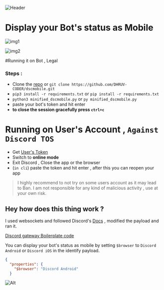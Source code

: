 ![Header](https://capsule-render.vercel.app/api?type=waving&color=gradient&customColorList=10&height=200&section=header&text=dscmobile)
# Display your Bot's status as Mobile

![img1](https://user-images.githubusercontent.com/60794694/165765114-fdf4d0bc-39b5-43e1-90f0-aa8cddb72ba1.JPG)

![img2](https://user-images.githubusercontent.com/60794694/165764912-46508cf8-0d76-4391-b391-d803e70e0e0d.JPG)

#Running it on Bot , Legal

### Steps :
 - Clone the [repo](https://github.com/DHRUV-CODER/dscmobile/archive/refs/heads/main.zip) or `git clone https://github.com/DHRUV-CODER/dscmobile.git`
 - `pip3 install -r requirements.txt` or `pip install -r requirements.txt`
 - `python3 minified_dscmobile.py` or `py minified_dscmobile.py`
 - paste your bot's token and hit enter
 - **to close the session gracefully press `ctrl+c`**
 
 # Running on User's Account , `Against Discord TOS`
 
 - Get [User's Token](https://www.youtube.com/watch?v=WWHZoa0SxCc)
 - Switch to **online mode** 
 - Exit Discord , Close the app or the browser 
 - (`in cli`) paste the token and hit enter , after this you can reopen your app

> I highly recommend to not try on some users account as it may lead to Ban.
> I am not responsible for any kind of malicious activity , use at your own risk.

## Hey how does this thing work ?

I used websockets and followed Discord's [Docs](https://discord.com/developers/docs/topics/gateway) , modified the payload and ran it.

[Discord gateway Boilerplate code](https://github.com/Anurag-gg/discord-gateway) 

You can display your bot's status as mobile by setting `$browser` to `Discord Android` or `Discord iOS` in the identify payload.

```json
{
  "properties": {
    "$browser": "Discord Android"
  }
```
![Alt](https://repobeats.axiom.co/api/embed/0f0a6066974ab8538fc675159ba515d8fda8595e.svg "Repobeats analytics image")
